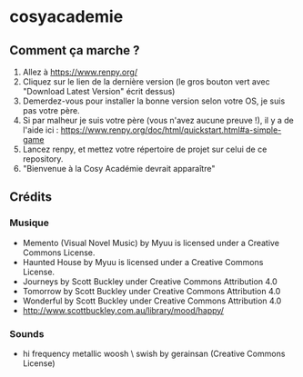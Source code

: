 # cosyacademie

## Comment ça marche ?

1. Allez à https://www.renpy.org/
2. Cliquez sur le lien de la dernière version (le gros bouton vert avec "Download Latest Version" écrit dessus)
3. Demerdez-vous pour installer la bonne version selon votre OS, je suis pas votre père.
4. Si par malheur je suis votre père (vous n'avez aucune preuve !), il y a de l'aide ici : https://www.renpy.org/doc/html/quickstart.html#a-simple-game
5. Lancez renpy, et mettez votre répertoire de projet sur celui de ce repository.
6. "Bienvenue à la Cosy Académie devrait apparaître"

## Crédits

### Musique
* Memento (Visual Novel Music) by Myuu is licensed under a  Creative Commons License.
* Haunted House by Myuu is licensed under a  Creative Commons License.
* Journeys by Scott Buckley under Creative Commons Attribution 4.0
* Tomorrow by Scott Buckley under Creative Commons Attribution 4.0
* Wonderful by Scott Buckley under Creative Commons Attribution 4.0
*  http://www.scottbuckley.com.au/library/mood/happy/

### Sounds
* hi frequency metallic woosh \ swish by gerainsan (Creative Commons License)
